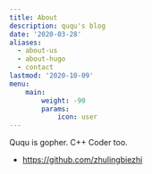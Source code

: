 ```yaml
---
title: About
description: ququ's blog
date: '2020-03-28'
aliases:
  - about-us
  - about-hugo
  - contact
lastmod: '2020-10-09'
menu:
    main: 
        weight: -90
        params:
            icon: user
---
```


Ququ is gopher.  C++ Coder too.

* https://github.com/zhulingbiezhi
